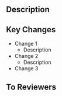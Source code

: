 ## Description


## Key Changes

- Change 1
  - Description
- Change 2
   - Description
- Change 3

## To Reviewers


